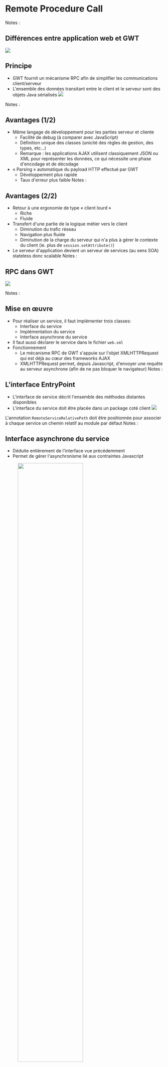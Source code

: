 # Remote Procedure Call

<!-- .slide: class="page-title" -->

Notes :




## Différences entre application web et GWT

![](ressources/images/05_rpc/difference.png)



## Principe

- GWT fournit un mécanisme RPC afin de simplifier les communications client/serveur
- L'ensemble des données transitant entre le client et le serveur sont des objets Java sérialisés
![](ressources/images/05_rpc/principe.png)

Notes :




## Avantages (1/2)

- Même langage de développement pour les parties serveur et cliente
	- Facilité de debug (à comparer avec JavaScript)
	- Définition unique des classes (unicité des règles de gestion, des types, etc...)
	- Remarque : les applications AJAX utilisent classiquement JSON ou XML pour représenter les données, ce qui nécessite une phase d'encodage et de décodage
- « Parsing » automatique du payload HTTP effectué par GWT
	- Développement plus rapide
	- Taux d'erreur plus faible
Notes :




## Avantages (2/2)

- Retour à une ergonomie de type « client lourd »
	- Riche
	- Fluide
- Transfert d'une partie de la logique métier vers le client
	- Diminution du trafic réseau
	- Navigation plus fluide
	- Diminution de la charge du serveur qui n'a plus à gérer le contexte du client (ie. plus de `session.setAttribute()`)
- Le serveur d'application devient un serveur de services (au sens SOA) stateless donc scalable
Notes :




## RPC dans GWT

![](ressources/images/05_rpc/rpc.png)

Notes :




## Mise en œuvre

- Pour réaliser un service, il faut implémenter trois classes:
	- Interface du service
	- Implémentation du service
	- Interface asynchrone du service
- Il faut aussi déclarer le service dans le fichier `web.xml`
- Fonctionnement
	- Le mécanisme RPC de GWT s'appuie sur l'objet XMLHTTPRequest qui est déjà au cœur des frameworks AJAX
	- XMLHTTPRequest permet, depuis Javascript, d'envoyer une requête au serveur asynchrone (afin de ne pas bloquer le navigateur)
Notes :




## L'interface EntryPoint

- L'interface de service décrit l'ensemble des méthodes distantes disponibles
- L'interface du service doit être placée dans un package coté client
![](ressources/images/05_rpc/entryPoint.png)

L'annotation `RemoteServiceRelativePath` doit être positionnée pour associer à chaque service un chemin relatif au module par défaut
Notes :




## Interface asynchrone du service

- Déduite entièrement de l'interface vue précédemment
- Permet de gérer l'asynchronisme lié aux contraintes Javascript

<figure>
    <img src="ressources/images/05_rpc/async.png"  width="70%"/>
    <figcaption>Le logo Zenika</figcaption>
</figure>

- L'interface asynchrone renvoie `void` mais accepte un callback
- L'interface synchrone et l'interface asynchrone doivent être situées dans le même package

Notes :




## Implémentation du service

- L'implémentation du service réalise les méthodes exposées côté serveur
- La classe de l'implémentation doit être placée dans un package coté serveur
![](ressources/images/05_rpc/impl.png)
Notes :




## Interface synchrone/asynchrone

- En mode asynchrone, l'appelant n'est pas bloqué durant l'exécution, il est prévenu lorsque la réponse est retournée
- Méthode avec type de retour déclaré dans l'interface
```java
public MonTypeDeRetour maMethode(Param1 param1, Param2 param2);
```
- Méthode correspondante déclarée dans l'interface asynchrone
```java
public void maMethode(Param1 param1, Param2 param2,
	AsyncCallback<MonTypeDeRetour> callback);
```
- Remarque: l'objet résultat (ie. type de retour) sera récupéré par l'objet AsyncCallback (cf. slides suivants)
Notes :




## Déclaration du service HTTP

- Déclaration du service en tant que servlet dans le fichier `web.xml`
```xml
<!-- GWT exported services -->
<servlet>
	<servlet-name>monService</servlet-name>
	<servlet-class>
	com.mycompany.myapp.server.gwt.MonServiceImpl
</servlet-class>
</servlet>
…
<servlet-mapping>
	<!-- Nom du module en minuscule -->
	<servlet-name>monService</servlet-name>
	<url-pattern>/mon module/monService</url-pattern>
</servlet-mapping>
```
Notes :




## Appel RPC

- Création du proxy client de service « casté » en interface asynchrone
```java
MonServiceAsync monService = GWT.create(MonService.class);
```
- Création du callback pour traiter le résultat de l'exécution
```java
AsyncCallback callback = new AsyncCallback<String>() {
	public void onSuccess(String result) {
	// je peux manipuler mon résultat de retour
	}
	public void onFailure(Throwable caught) {
	// je peux traiter les erreurs techniques 
	}
};
```
- Invocation du service 
```java
monService.maMethode(param1, param2, callback);
```
Notes :




## Remarques

- Si le service est invoqué plusieurs fois, il est nécessaire de conserver une référence vers le proxy afin d'éviter une instanciation coûteuse en temps
- De même si le service doit être invoqué de façon certaine, il est préférable d'avancer son instanciation (pas de "lazy-init")
Notes :




## GWT-RPC sérialisation (1/5)

- Les objets Java qui transitent sur le réseau doivent être sérialisés/désérialisés → GWT RPC s'en charge pour vous
- Mécanisme de sérialisation propriétaire à Google → ne pas confondre avec celui de Java basé sur l'interface Serializable
- GWT RPC impose que tous les paramètres et types de retour des méthodes soient sérialisables
Notes :




## GWT-RPC sérialisation (2/5)

- Types sérialisables→ arguments ou type de retour acceptés par les services RPC
	- Les types primitifs comme `char`, `byte`, `short`, `int`, `long`, `boolean`, `float` ou `double`;
	- Les classes `String`, `Date`, ou les classes « wrapper » de type primitif comme `Character`, `Byte`, `Short`, `Integer`, `Long`, `Boolean`, `Float` ou `Double`
	- Les tableaux de types sérialisables
	- `List`, `Map` et `Set`
Notes :



## GWT-RPC sérialisation (3/5)

- Types sérialisables→ arguments ou type de retour acceptés par les services RPC
	- Les classes de l'application sérialisables
	- Les classes possédant au moins une sous-classe sérialisable
	- Les sous-classes d'une classe sérialisable dont toutes les propriétés sont sérialisables

Notes :



## GWT-RPC sérialisation (4/5)

- Sérialisation des classes de l'application
	- Doivent implémenter java.io.Serializable
	- Toutes les propriétés non déclarées transient doivent être sérialisables
	- Constructeur vide obligatoire
- Polymorphisme
	- Le polymorphisme est accepté mais peu efficace
	- Le compilateur ne peut pas déterminer le sous-ensemble de méthodes réellement utilisé et ne peut donc pas optimiser le code Javascript généré

Notes :



## GWT-RPC sérialisation (5/5)

- Le compilateur fournit des fichiers `*gwt.rpc` contenant le descriptif des types pouvant être sérialisés
	- il doivent être inclus dans toutes les livraisons de l'application

Notes :




## GWT-RPC gestion des erreurs (1/4)

- Les causes d'échecs lors de l'appel à un service peuvent être multiples
	- Panne réseau, panne serveur, erreur lors de exécution du service (mauvais paramètre, niveau d'accréditation non rempli, panne de SGBD, etc...)
- GWT les traduit sous forme d'Exceptions java

Notes :



## GWT-RPC gestion des erreurs (2/4)

- Il existe deux catégories d'exceptions
	- Les exceptions déclarées
		- Erreurs prévues par le service
	- Les exceptions non déclarées
		- Le service est injoignable
		- Le service a lancé une exception non déclarée (ne doit pas se produire quand le service a été bien conçu)

Notes : 




## GWT-RPC gestion des erreurs (3/4)

- Les erreurs déclarées
	- Retournées lors de l'exécution du service
	- Déclarées dans l'interface du service (attention elles doivent être sérialisables)
```java
AsyncCallback<Void> callback = new AsyncCallback<Void>() {
	public void onFailure(Throwable caught) {
		if(caught instanceof MonException1){
			MonException1 ex = (MonException1) caught;
			// faire quelque chose
		} else if(caught instanceof MonException2){
			// faire quelque chose d'autre
		}
}
public interface MonService extends RemoteService {
		public void maMethode(String param) throws MonException1,
			MonException2
}
```
Notes :




## GWT-RPC gestion des erreurs (4/4)

- Les erreurs non déclarées
	- L'appel RPC n'a pas atteint le serveur (problèmes réseaux, DNS, etc)
	- Le service a retourné une erreur non prévue (ie. RuntimeException)
- Une exception InvocationException est passée à la callback
```java
AsyncCallback<Void> callback = new AsyncCallback<Void>() { 
	public void onFailure(Throwable caught) {
		if(caught instanceof InvocationException){
			// problème réseau ou erreur inconnue
			InvocationException ex = 
				(InvocationException) caught;
		}
	}
});
```
Notes :




## Autres modes d'appels (1/3)

- Requêtes HTTP en mode asynchrone sans sérialisation
	- Module GWT séparé : `com.google.gwt.http.HTTP`
	- Classe principale: `com.google.gwt.http.client.RequestBuilder`
	- Méthodes `GET` et `POST`
	- Possibilité de déclarer un timeout
	- A utiliser pour récupérer du contenu textuel (HTML, XML) en provenance d'autres sites et depuis des back-ends non Java. Ex&nbsp;:&nbsp;un WebService PHP
Notes :



## Autres modes d'appels (2/3)

- JSON
	- Dialogue avec une couche service située sur un serveur non-Java
	- Censé être plus rapide que RPC car la phase sérialisation/désérialisation est moins coûteuse (les navigateurs décodent le JSON nativement)
Notes :



## Autres modes d'appels (3/3)

- XML
	- Une classe unique `com.google.gwt.xml.client.XMLParser` pour la lecture et l'écriture de fichiers XML
- Lecture et manipulation d'un fichier XML existant
	- Une méthode `parse()` pour parser un fichier XML existant
	- Une méthode `getDocumentElement()` pour obtenir l'élément racine, une fois la méthode `parse()` appelée
- Création et écriture d'un fichier XML from scratch
	- Une méthode `createDocument()` pour créer un document from scratch
Notes :




## Conclusion

- L'asynchronisme entraîne plus de complexité en développement
- Permet la parallélisation des tâches → aucun blocage d'interface graphique
- Réduction du temps d'exécution global → la construction des widgets peut être parallélisée avec les chargements RPC
- La partie serveur de la couche RPC est donc la façade d'une architecture orientée services (SOA)
- L'implémentation peut être très légère, les services RPC constituent une gateway vers une couche service existante et scalable (Spring, EJB, legacy, etc...)
Notes :




<!-- .slide: class="page-questions" -->



<!-- .slide: class="page-tp4" -->